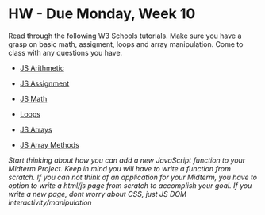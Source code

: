 # HW - Due Monday, Week 10

Read through the following W3 Schools tutorials. Make sure you have a grasp on basic math, assigment, loops and array manipulation. Come to class with any questions you have.

- [JS Arithmetic](https://www.w3schools.com/js/js_arithmetic.asp)
- [JS Assignment](https://www.w3schools.com/js/js_arithmetic.asp)
- [JS Math](https://www.w3schools.com/js/js_math.asp)

- [Loops](https://www.w3schools.com/js/js_loop_for.asp)

- [JS Arrays](https://www.w3schools.com/js/js_arrays.asp)
- [JS Array Methods](https://www.w3schools.com/js/js_array_methods.asp)

*Start thinking about how you can add a new JavaScript function to your Midterm Project.
Keep in mind you will have to write a function from scratch. If you can not think of an application for your Midterm, you have to option to write a html/js page from scratch to accomplish your goal. If you write a new page, dont worry about CSS, just JS DOM interactivity/manipulation*
